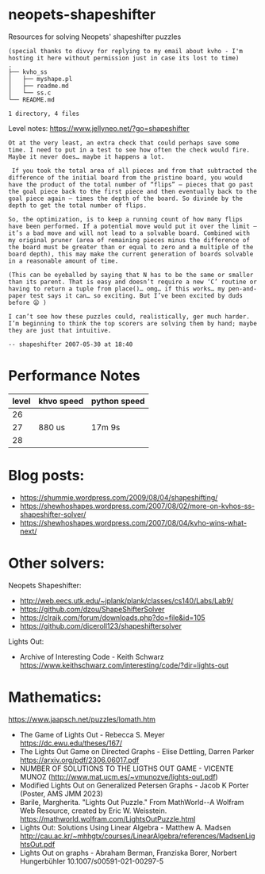 # neopets-shapeshifter
Resources for solving Neopets' shapeshifter puzzles

```
(special thanks to divvy for replying to my email about kvho - I'm hosting it here without permission just in case its lost to time)
.
├── kvho_ss
│   ├── myshape.pl
│   ├── readme.md
│   └── ss.c
└── README.md

1 directory, 4 files
```

Level notes:
https://www.jellyneo.net/?go=shapeshifter

```
Ot at the very least, an extra check that could perhaps save some time. I need to put in a test to see how often the check would fire. Maybe it never does… maybe it happens a lot.

 If you took the total area of all pieces and from that subtracted the difference of the initial board from the pristine board, you would have the product of the total number of “flips” — pieces that go past the goal piece back to the first piece and then eventually back to the goal piece again — times the depth of the board. So divinde by the depth to get the total number of flips.

So, the optimization, is to keep a running count of how many flips have been performed. If a potential move would put it over the limit — it’s a bad move and will not lead to a solvable board. Combined with my original pruner (area of remaining pieces minus the difference of the board must be greater than or equal to zero and a multiple of the board depth), this may make the current generation of boards solvable in a reasonable amount of time.

(This can be eyeballed by saying that N has to be the same or smaller than its parent. That is easy and doesn’t require a new ‘C’ routine or having to return a tuple from place()… omg… if this works… my pen-and-paper test says it can… so exciting. But I’ve been excited by duds before 😦 )

I can’t see how these puzzles could, realistically, ger much harder. I’m beginning to think the top scorers are solving them by hand; maybe they are just that intuitive.

-- shapeshifter 2007-05-30 at 18:40
```

# Performance Notes

| level | khvo speed | python speed |
|-------|------------|--------------|
| 26    |            |              |
| 27    | 880 us     | 17m 9s       |
| 28    |            |              |

# Blog posts:

- https://shummie.wordpress.com/2009/08/04/shapeshifting/
- https://shewhoshapes.wordpress.com/2007/08/02/more-on-kvhos-ss-shapeshifter-solver/
- https://shewhoshapes.wordpress.com/2007/08/04/kvho-wins-what-next/

# Other solvers:

Neopets Shapeshifter:
- http://web.eecs.utk.edu/~jplank/plank/classes/cs140/Labs/Lab9/
- https://github.com/dzou/ShapeShifterSolver
- https://clraik.com/forum/downloads.php?do=file&id=105
- https://github.com/diceroll123/shapeshiftersolver

Lights Out:
- Archive of Interesting Code - Keith Schwarz https://www.keithschwarz.com/interesting/code/?dir=lights-out

# Mathematics:
https://www.jaapsch.net/puzzles/lomath.htm

- The Game of Lights Out - Rebecca S. Meyer https://dc.ewu.edu/theses/167/
- The Lights Out Game on Directed Graphs - Elise Dettling, Darren Parker https://arxiv.org/pdf/2306.06017.pdf
- NUMBER OF SOLUTIONS TO THE LIGTHS OUT GAME - VICENTE MUNOZ (http://www.mat.ucm.es/~vmunozve/lights-out.pdf)
- Modified Lights Out on Generalized Petersen Graphs - Jacob K Porter (Poster, AMS JMM 2023)
- Barile, Margherita. "Lights Out Puzzle." From MathWorld--A Wolfram Web Resource, created by Eric W. Weisstein. https://mathworld.wolfram.com/LightsOutPuzzle.html
- Lights Out: Solutions Using Linear Algebra - Matthew A. Madsen http://cau.ac.kr/~mhhgtx/courses/LinearAlgebra/references/MadsenLightsOut.pdf
- Lights Out on graphs - Abraham Berman, Franziska Borer, Norbert Hungerbühler 10.1007/s00591-021-00297-5

